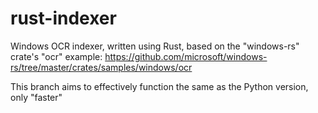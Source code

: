 rust-indexer
============

Windows OCR indexer, written using Rust, based on the "windows-rs" crate's "ocr" example:
https://github.com/microsoft/windows-rs/tree/master/crates/samples/windows/ocr

This branch aims to effectively function the same as the Python version, only "faster"

